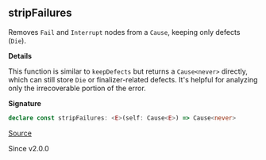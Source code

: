 ## stripFailures

Removes `Fail` and `Interrupt` nodes from a `Cause`, keeping only defects
(`Die`).

**Details**

This function is similar to `keepDefects` but returns a `Cause<never>`
directly, which can still store `Die` or finalizer-related defects. It's
helpful for analyzing only the irrecoverable portion of the error.

**Signature**

```ts
declare const stripFailures: <E>(self: Cause<E>) => Cause<never>
```

[Source](https://github.com/Effect-TS/effect/tree/main/packages/effect/src/Cause.ts#L963)

Since v2.0.0